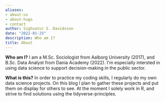 ```yaml
---
aliases:
- about-us
- about-hugo
- contact
author: Sighvatur S. Davidsson
date: "2022-01-25"
description: Who am I?
title: About
---
```



**Who am I?**
I am a M.Sc. Sociologist from Aalborg University (2017), and B.Sc. Data Analyst from Dania Academy (2022). I'm especially intersted in using data science to support decision-making in the public sector.

**What is this?**
In order to practice my coding skills, I regularly do my own data science projects. On this blog I plan to gather these projects and put them on display for others to see. At the moment I solely work in R, and strive to find solutions using the tidyverse-principles. 
